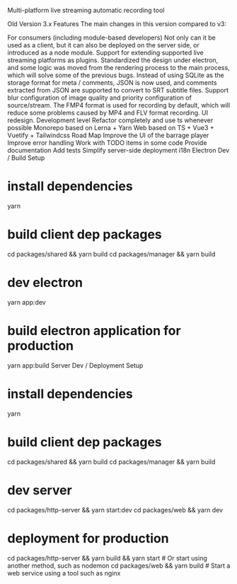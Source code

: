 Multi-platform live streaming automatic recording tool

Old Version
3.x
Features
The main changes in this version compared to v3:

For consumers (including module-based developers)
Not only can it be used as a client, but it can also be deployed on the server side, or introduced as a node module.
Support for extending supported live streaming platforms as plugins.
Standardized the design under electron, and some logic was moved from the rendering process to the main process, which will solve some of the previous bugs.
Instead of using SQLite as the storage format for meta / comments, JSON is now used, and comments extracted from JSON are supported to convert to SRT subtitle files.
Support blur configuration of image quality and priority configuration of source/stream.
The FMP4 format is used for recording by default, which will reduce some problems caused by MP4 and FLV format recording.
UI redesign.
Development level
Refactor completely and use ts whenever possible
Monorepo based on Lerna + Yarn
Web based on TS + Vue3 + Vuetify + Tailwindcss
Road Map
Improve the UI of the barrage player
Improve error handling
Work with TODO items in some code
Provide documentation
Add tests
Simplify server-side deployment
i18n
Electron Dev / Build Setup
# install dependencies
yarn

# build client dep packages
cd packages/shared && yarn build
cd packages/manager && yarn build

# dev electron
yarn app:dev

# build electron application for production
yarn app:build
Server Dev / Deployment Setup
# install dependencies
yarn

# build client dep packages
cd packages/shared && yarn build
cd packages/manager && yarn build

# dev server
cd packages/http-server && yarn start:dev
cd packages/web && yarn dev

# deployment for production
cd packages/http-server && yarn build && yarn start # Or start using another method, such as nodemon
cd packages/web && yarn build # Start a web service using a tool such as nginx
